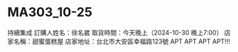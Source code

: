 # MA303_10-25
持續集成
訂購人姓名：徐名崴
取貨時間：今天晚上（2024-10-30 晚上7:00）
店家名稱：甜蜜蛋糕屋
店家地址：台北市大安區幸福路123號
APT APT APT APT!!!